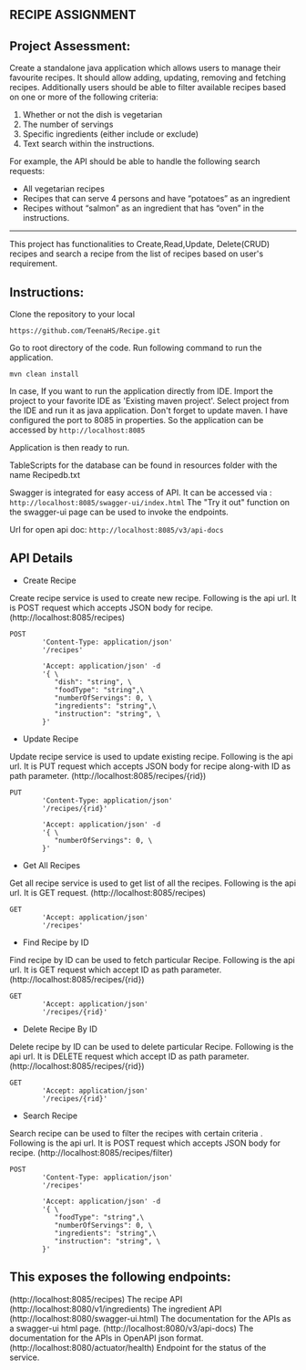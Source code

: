 RECIPE ASSIGNMENT
---

## Project Assessment:

Create a standalone java application which allows users to manage their favourite recipes. It should allow adding, updating, removing and fetching recipes. Additionally users should be able to filter available recipes based on one or more of the following criteria:

1. Whether or not the dish is vegetarian
2. The number of servings
3. Specific ingredients (either include or exclude)
4. Text search within the instructions.

For example, the API should be able to handle the following search requests:

 - All vegetarian recipes
 - Recipes that can serve 4 persons and have “potatoes” as an ingredient
 - Recipes without “salmon” as an ingredient that has “oven” in the instructions.
---
This project has functionalities to Create,Read,Update, Delete(CRUD) recipes and search a recipe from the list of recipes based on user's requirement.

## Instructions:

Clone the repository to your local 
```
https://github.com/TeenaHS/Recipe.git
```
Go to root directory of the code. Run following command to run the application.
```
mvn clean install
```

In case, If you want to run the application directly from IDE. Import the project to your favorite IDE as 'Existing maven project'. Select project from the IDE and run it as java application. Don't forget to update maven. I have configured the port to 8085 in properties. So the application can be accessed by `http://localhost:8085`

Application is then ready to run.

TableScripts for the database can be found in resources folder with the name Recipedb.txt

Swagger is integrated for easy access of API. It can be accessed via : `http://localhost:8085/swagger-ui/index.html`
The "Try it out" function on the swagger-ui page can be used to invoke the endpoints.

Url for open api doc: `http://localhost:8085/v3/api-docs`



## API Details
- Create Recipe

Create recipe service is used to create new recipe. Following is the api url. It is POST request which accepts JSON body for recipe.
(http://localhost:8085/recipes)
```
POST 
		'Content-Type: application/json'
		'/recipes'
		
		'Accept: application/json' -d 
		'{ \ 
		   "dish": "string", \ 
		   "foodType": "string",\
		   "numberOfServings": 0, \ 
		   "ingredients": "string",\
		   "instruction": "string", \ 
		}'	
```

- Update Recipe

Update recipe service is used to update existing recipe.  Following is the api url. It is PUT request which accepts JSON body for recipe along-with ID as path parameter.
(http://localhost:8085/recipes/{rid})
```
PUT 
		'Content-Type: application/json' 
		'/recipes/{rid}'
		
		'Accept: application/json' -d 
		'{ \  
		   "numberOfServings": 0, \ 
		}'	 
```

- Get All Recipes

Get all recipe service is used to get list of all the recipes.  Following is the api url. It is GET request.
(http://localhost:8085/recipes)
```
GET 
		'Accept: application/json' 
		'/recipes'
```

- Find Recipe by ID

Find recipe by ID can be used to fetch particular Recipe.  Following is the api url. It is GET request which accept ID as path parameter.
(http://localhost:8085/recipes/{rid})
```
GET 
		'Accept: application/json' 
		'/recipes/{rid}'
```

- Delete Recipe By ID

Delete recipe by ID can be used to delete particular Recipe. Following is the api url. It is DELETE request which accept ID as path parameter.
(http://localhost:8085/recipes/{rid})
```
GET 
		'Accept: application/json' 
		'/recipes/{rid}'
```
- Search Recipe 

Search recipe can be used to filter the recipes with certain criteria . Following is the api url. It is POST request which accepts JSON body for recipe.
(http://localhost:8085/recipes/filter)
```
POST 
		'Content-Type: application/json'
		'/recipes'
		
		'Accept: application/json' -d 
		'{ \ 
		   "foodType": "string",\
		   "numberOfServings": 0, \ 
		   "ingredients": "string",\
		   "instruction": "string", \ 
		}'	
```
## This exposes the following endpoints:

(http://localhost:8085/recipes) The recipe API
(http://localhost:8080/v1/ingredients) The ingredient API
(http://localhost:8080/swagger-ui.html) The documentation for the APIs as a swagger-ui html page.
(http://localhost:8080/v3/api-docs) The documentation for the APIs in OpenAPI json format.
(http://localhost:8080/actuator/health) Endpoint for the status of the service.